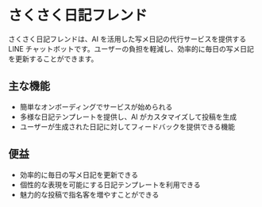 # さくさく日記フレンド

さくさく日記フレンドは、AI を活用した写メ日記の代行サービスを提供する LINE チャットボットです。ユーザーの負担を軽減し、効率的に毎日の写メ日記を更新することができます。

## 主な機能

- 簡単なオンボーディングでサービスが始められる
- 多様な日記テンプレートを提供し、AI がカスタマイズして投稿を生成
- ユーザーが生成された日記に対してフィードバックを提供できる機能

## 便益

- 効率的に毎日の写メ日記を更新できる
- 個性的な表現を可能にする日記テンプレートを利用できる
- 魅力的な投稿で指名客を増やすことができる
